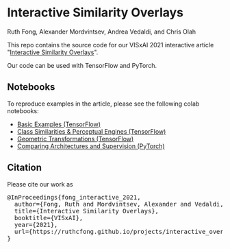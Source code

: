 # Interactive Similarity Overlays
Ruth Fong, Alexander Mordvintsev, Andrea Vedaldi, and Chris Olah

This repo contains the source code for our VISxAI 2021 interactive article "[Interactive Similarity Overlays](https://ruthcfong.github.io/projects/interactive_overlay/)".

Our code can be used with TensorFlow and PyTorch.

## Notebooks
To reproduce examples in the article, please see the following colab notebooks:
* [Basic Examples (TensorFlow)](https://colab.research.google.com/drive/1QmiesgtgeKQ8ZBHW85VpQIWfqOoB3Oh8?usp=sharing)
* [Class Similarities & Perceptual Engines (TensorFlow)](https://colab.research.google.com/drive/1d3PLTH9-5A1Ncipysv54XSzZKRiG1fcq?usp=sharing)
* [Geometric Transformations (TensorFlow)](https://colab.research.google.com/drive/173RUM_2oRR1JTGAKEbCTanXlAnJ5fvlz?usp=sharing)
* [Comparing Architectures and Supervision (PyTorch)](https://colab.research.google.com/drive/1o20OXK5SD9NWwYv-duH95fdMDrm5QpEh?usp=sharing)

## Citation
Please cite our work as
<pre>
@InProceedings{fong_interactive_2021,
  author={Fong, Ruth and Mordvintsev, Alexander and Vedaldi, Andrea and Olah, Chris},
  title={Interactive Similarity Overlays},
  booktitle={VISxAI},
  year={2021},
  url={https://ruthcfong.github.io/projects/interactive_overlay/},
}
</pre>
